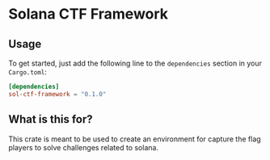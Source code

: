 # Solana CTF Framework

## Usage

To get started, just add the following line to the `dependencies` section in your `Cargo.toml`:
```toml
[dependencies]
sol-ctf-framework = "0.1.0"
```

## What is this for?

This crate is meant to be used to create an environment for capture the flag players to solve challenges related to solana.

